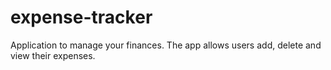# expense-tracker
Application to manage your finances. The app allows users add, delete and view their expenses.
